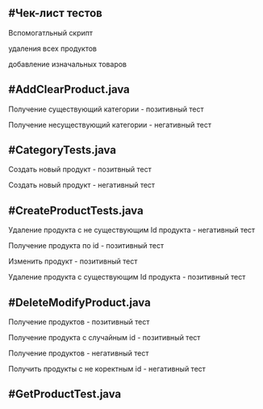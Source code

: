 #Чек-лист тестов
----------------------------------------------------
Вспомогатльный скрипт

удаления всех продуктов

добавление изначальных товаров

#AddClearProduct.java
----------------------------------------------------
Получение существующий категории - позитивный тест

Получение несуществующий категории - негативный тест

#CategoryTests.java 
----------------------------------------------------
Создать новый продукт - позитвный тест

Создать новый продукт - негативный тест

#CreateProductTests.java
----------------------------------------------------
Удаление продукта с не существующим Id продукта - негативный тест

Получение продукта по id - позитивный тест

Изменить продукт - позитивный тест

Удаление продукта с существующим Id продукта - позитивный тест

#DeleteModifyProduct.java
-----------------------------------------------------------
Получение продуктов - позитивный тест

Получение продукта с случайным id - позитивный тест

Получение продуктов - негативный тест

Получить продукты c не коректным id - негативный тест

#GetProductTest.java
----------------------------------------------------